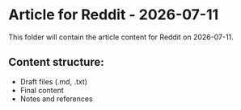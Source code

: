 # Article for Reddit - 2026-07-11

This folder will contain the article content for Reddit on 2026-07-11.

## Content structure:
- Draft files (.md, .txt)
- Final content
- Notes and references

